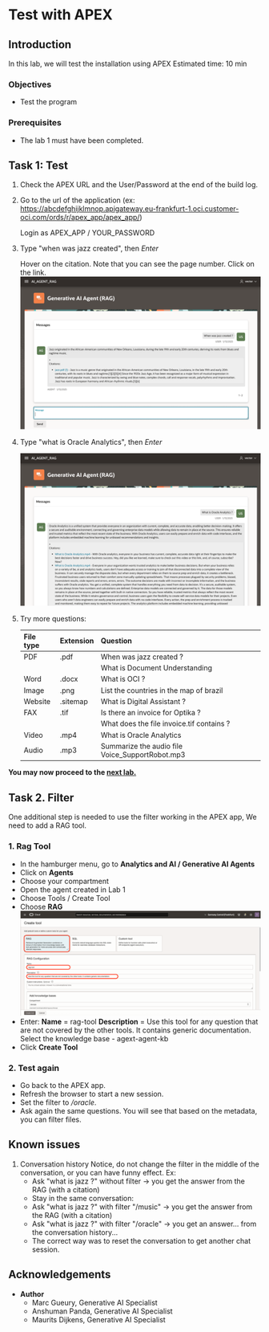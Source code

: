 # Test with APEX

## Introduction
In this lab, we will test the installation using APEX
Estimated time: 10 min

### Objectives

- Test the program

### Prerequisites
- The lab 1 must have been completed.

## Task 1: Test

1. Check the APEX URL and the User/Password at the end of the build log.
    
1. Go to the url of the application (ex: https://abcdefghijklmnop.apigateway.eu-frankfurt-1.oci.customer-oci.com/ords/r/apex_app/apex_app/)

    Login as APEX\_APP / YOUR\_PASSWORD
    
1. Type "when was jazz created", then *Enter*

    Hover on the citation. Note that you can see the page number. Click on the link.
    ![Test Jazz](images/test-when-jazz.png)    

1. Type "what is Oracle Analytics", then *Enter*

    ![Test Video](images/test-video.png)  

1. Try more questions:

    | File type | Extension | Question                                          |
    | ----------| --------- | ------------------------------------------------- |
    | PDF       | .pdf      | When was jazz created ?                           |
    |           |           | What is Document Understanding                    |
    | Word      | .docx     | What is OCI ?                                     |
    | Image     | .png      | List the countries in the map of brazil           |
    | Website   | .sitemap  | What is Digital Assistant ?                       |
    | FAX       | .tif      | Is there an invoice for Optika ?                  | 
    |           |           | What does the file invoice.tif contains ?         |
    | Video     | .mp4      | What is Oracle Analytics                          | 
    | Audio     | .mp3      | Summarize the audio file Voice_SupportRobot.mp3   |


**You may now proceed to the [next lab.](#next)**

## Task 2. Filter

One additional step is needed to use the filter working in the APEX app, We need to add a RAG tool.

### 1. Rag Tool ###

- In the hamburger menu, go to **Analytics and AI / Generative AI Agents**
- Click on **Agents**
- Choose your compartment
- Open the agent created in Lab 1
- Choose Tools / Create Tool
- Choose **RAG** 
   ![Custom tool](../6-tools/images/rag-tool.png)
- Enter:
    **Name** = rag-tool
    **Description** = Use this tool for any question that are not covered by the other tools. It contains generic documentation.
    Select the knowledge base - agext-agent-kb
- Click **Create Tool**

### 2. Test again ###
- Go back to the APEX app. 
- Refresh the browser to start a new session. 
- Set the filter to */oracle*.
- Ask again the same questions. You will see that based on the metadata, you can filter files. 

## Known issues

1. Conversation history 
    Notice, do not change the filter in the middle of the conversation, or you can have funny effect. Ex:
    - Ask "what is jazz ?" without filter -> you get the answer from the RAG (with a citation)
    - Stay in the same conversation: 
    - Ask "what is jazz ?" with filter "/music" -> you get the answer from the RAG (with a citation) 
    - Ask "what is jazz ?" with filter "/oracle" -> you get an answer... from the conversation history... 
    - The correct way was to reset the conversation to get another chat session.  

## Acknowledgements

- **Author**
    - Marc Gueury, Generative AI Specialist
    - Anshuman Panda, Generative AI Specialist
    - Maurits Dijkens, Generative AI Specialist

